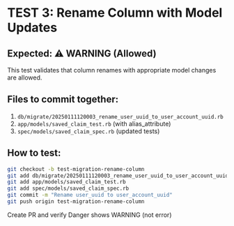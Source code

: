 # TEST 3: Rename Column with Model Updates
## Expected: ⚠️ WARNING (Allowed)

This test validates that column renames with appropriate model changes are allowed.

## Files to commit together:
1. `db/migrate/20250111120003_rename_user_uuid_to_user_account_uuid.rb`
2. `app/models/saved_claim_test.rb` (with alias_attribute)
3. `spec/models/saved_claim_spec.rb` (updated tests)

## How to test:
```bash
git checkout -b test-migration-rename-column
git add db/migrate/20250111120003_rename_user_uuid_to_user_account_uuid.rb
git add app/models/saved_claim_test.rb
git add spec/models/saved_claim_spec.rb
git commit -m "Rename user_uuid to user_account_uuid"
git push origin test-migration-rename-column
```

Create PR and verify Danger shows WARNING (not error)